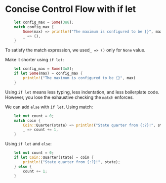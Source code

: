 # Concise Control Flow with if let

```rust
    let config_max = Some(3u8);
    match config_max {
        Some(max) => println!("The maximum is configured to be {}", max),
        _ => (),
    }
```
To satisfy the match expression, we used`_ => ()` only for `None` value.

Make it shorter using `if let`:
```rust
    let config_max = Some(3u8);
    if let Some(max) = config_max {
        println!("The maximum is configured to be {}", max)
    }
```

Using `if let` means less typing, less indentation, and less boilerplate code.
However, you lose the exhaustive checking the `match` enforces.

We can add `else` with `if let`.
Using match:
```rust
    let mut count = 0;
    match coin {
        Coin::Quarter(state) => println!("State quarter from {:?}!", state),
        _ => count += 1,
    }
```

Using `if let` and `else`:
```rust
    let mut count = 0;
    if let Coin::Quarter(state) = coin {
        println!("State quarter from {:?}!", state);
    } else {
        count += 1;
    }
```

